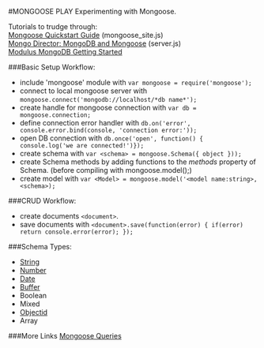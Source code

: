 #MONGOOSE PLAY
Experimenting with Mongoose.

Tutorials to trudge through: <br>
[Mongoose Quickstart Guide](http://mongoosejs.com/docs/) (mongoose_site.js) <br>
[Mongo Director: MongoDB and Mongoose](http://blog.mongodirector.com/getting-started-with-mongodb-and-mongoose/) (server.js)<br/>
[Modulus MongoDB Getting Started](http://blog.modulus.io/getting-started-with-mongoose)

###Basic Setup Workflow:
- include 'mongoose' module with 
```var mongoose = require('mongoose');```
- connect to local mongoose server with ```mongoose.connect('mongodb://localhost/*db name*');```
- create handle for mongoose connection with ```var db = mongoose.connection;```
- define connection error handler with 
```db.on('error', console.error.bind(console, 'connection error:'));```
- open DB connection with ```db.once('open', function() { console.log('we are connected!')});```
- create schema with ```var <schema> = mongoose.Schema({ object }));```
- create Schema methods by adding functions to the *methods* property of Schema. (before compiling with mongoose.model();) 
- create model with ```var <Model> = mongoose.model('<model name:string>, <schema>);```

###CRUD Workflow:
- create documents ```<document>```.
- save documents with ```<document>.save(function(error) { if(error) return console.error(error); });```


###Schema Types:
- [String](http://mongoosejs.com/docs/api.html#schema-string-js)
- [Number](http://mongoosejs.com/docs/api.html#schema-number-js)
- [Date](http://mongoosejs.com/docs/api.html#schema-date-js)
- [Buffer](http://mongoosejs.com/docs/api.html#schema-buffer-js)
- Boolean
- Mixed
- [Objectid](http://mongoosejs.com/docs/api.html#schema-objectid-js)
- Array


###More Links
[Mongoose Queries](http://mongoosejs.com/docs/queries.html)

